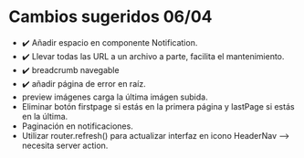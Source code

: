 # Cambios sugeridos 06/04

- ✔️ Añadir espacio en componente Notification.
- ✔️ Llevar todas las URL a un archivo a parte, facilita el mantenimiento.
- ✔️ breadcrumb navegable
- ✔️ añadir página de error en raíz.
- preview imágenes carga la última imágen subida.
- Eliminar botón firstpage si estás en la primera página y lastPage si estás en la última.
- Paginación en notificaciones.
- Utilizar router.refresh() para actualizar interfaz en icono HeaderNav --> necesita server action.
